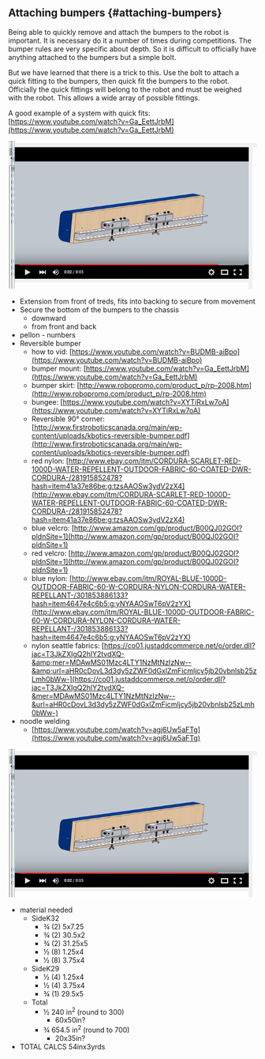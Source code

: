 ## Attaching bumpers {#attaching-bumpers}

Being able to quickly remove and attach the bumpers to the robot is important. It is necessary do it a number of times during competitions. The bumper rules are very specific about depth. So it is difficult to officially have anything attached to the bumpers but a simple bolt.

But we have learned that there is a trick to this. Use the bolt to attach a quick fitting to the bumpers, then quick fit the bumpers to the robot. Officially the quick fittings will belong to the robot and must be weighed with the robot. This allows a wide array of possible fittings.

A good example of a system with quick fits: [https://www.youtube.com/watch?v=Ga_EettJrbM](https://www.youtube.com/watch?v=Ga_EettJrbM)

![Bumpers Locking Mechanism.PNG](../assets/bumpers_locking_mechanismpng.png)

*   Extension from front of treds, fits into backing to secure from movement
*   Secure the bottom of the bumpers to the chassis
    *   downward
    *   from front and back
*   pellon - numbers
*   Reversible bumper
    *   how to vid: [https://www.youtube.com/watch?v=BUDMB-aiBpo](https://www.youtube.com/watch?v=BUDMB-aiBpo)
    *   bumper mount: [https://www.youtube.com/watch?v=Ga_EettJrbM](https://www.youtube.com/watch?v=Ga_EettJrbM)
    *   bumper skirt: [http://www.robopromo.com/product_p/rp-2008.htm](http://www.robopromo.com/product_p/rp-2008.htm)
    *   bungee: [https://www.youtube.com/watch?v=XYTiRxLw7oA](https://www.youtube.com/watch?v=XYTiRxLw7oA)
    *   Reversible 90° corner: [http://www.firstroboticscanada.org/main/wp-content/uploads/kbotics-reversible-bumper.pdf](http://www.firstroboticscanada.org/main/wp-content/uploads/kbotics-reversible-bumper.pdf)
    *   red nylon: [http://www.ebay.com/itm/CORDURA-SCARLET-RED-1000D-WATER-REPELLENT-OUTDOOR-FABRIC-60-COATED-DWR-CORDURA-/281915852478?hash=item41a37e86be:g:tzsAAOSw3ydV2zX4](http://www.ebay.com/itm/CORDURA-SCARLET-RED-1000D-WATER-REPELLENT-OUTDOOR-FABRIC-60-COATED-DWR-CORDURA-/281915852478?hash=item41a37e86be:g:tzsAAOSw3ydV2zX4)
    *   blue velcro: [http://www.amazon.com/gp/product/B00QJ02GOI?pldnSite=1](http://www.amazon.com/gp/product/B00QJ02GOI?pldnSite=1)
    *   red velcro: [http://www.amazon.com/gp/product/B00QJ02GOI?pldnSite=1](http://www.amazon.com/gp/product/B00QJ02GOI?pldnSite=1)
    *   blue nylon: [http://www.ebay.com/itm/ROYAL-BLUE-1000D-OUTDOOR-FABRIC-60-W-CORDURA-NYLON-CORDURA-WATER-REPELLANT-/301853886133?hash=item4647e4c6b5:g:yNYAAOSwT6pV2zYX](http://www.ebay.com/itm/ROYAL-BLUE-1000D-OUTDOOR-FABRIC-60-W-CORDURA-NYLON-CORDURA-WATER-REPELLANT-/301853886133?hash=item4647e4c6b5:g:yNYAAOSwT6pV2zYX)
    *   nylon seattle fabrics: [https://co01.justaddcommerce.net/o/order.dll?jac=T3JkZXIgQ2hlY2tvdXQ-&amp;mer=MDAwMS01Mzc4LTY1NzMtNzIzNw--&amp;url=aHR0cDovL3d3dy5zZWF0dGxlZmFicmljcy5jb20vbnlsb25zLmh0bWw-](https://co01.justaddcommerce.net/o/order.dll?jac=T3JkZXIgQ2hlY2tvdXQ-&mer=MDAwMS01Mzc4LTY1NzMtNzIzNw--&url=aHR0cDovL3d3dy5zZWF0dGxlZmFicmljcy5jb20vbnlsb25zLmh0bWw-)
*   noodle welding
    *   [https://www.youtube.com/watch?v=agj6Uw5aFTg](https://www.youtube.com/watch?v=agj6Uw5aFTg)

![Bumpers Locking Mechanism.PNG](../assets/bumpers_locking_mechanismpng.png)

*   material needed
    *   SideK32
        *   ¾ (2) 5x7.25
        *   ¾ (2) 30.5x2
        *   ¾ (2) 31.25x5
        *   ½ (8) 1.25x4
        *   ½ (8) 3.75x4
    *   SideK29
        *   ½ (4) 1.25x4
        *   ½ (4) 3.75x4
        *   ¾ (1) 29.5x5
    *   Total
        *   ½ 240 in<sup>2 </sup> (round to 300)
            *   60x50in?
        *   ¾ 654.5 in<sup>2 </sup> (round to 700)
            *   20x35in?
*   TOTAL CALCS 54inx3yrds